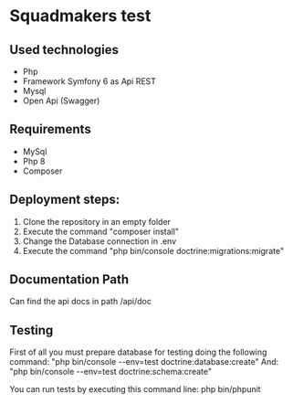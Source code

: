 # Squadmakers test
## Used technologies
- Php
- Framework Symfony 6 as Api REST
- Mysql 
- Open Api (Swagger)

## Requirements
- MySql
- Php 8
- Composer

## Deployment steps:
1. Clone the repository in an empty folder
2. Execute the command "composer install"
3. Change the Database connection in .env
4. Execute the command "php bin/console doctrine:migrations:migrate"

## Documentation Path
Can find the api docs in path /api/doc

## Testing
First of all you must prepare database for testing doing the following command:
"php bin/console --env=test doctrine:database:create"
And:
"php bin/console --env=test doctrine:schema:create"

You can run tests by executing this command line: php bin/phpunit
